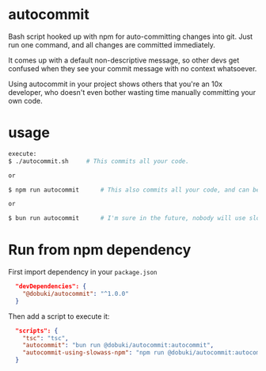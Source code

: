 # autocommit
Bash script hooked up with npm for auto-committing changes into git. Just run one command, and all changes are committed immediately.

It comes up with a default non-descriptive message, so other devs get confused when they see your commit message with no context whatsoever.

Using autocommit in your project shows others that you're an 10x developer, who doesn't even bother wasting time manually committing your own code.

# usage

```bash
execute:
$ ./autocommit.sh     # This commits all your code.

or

$ npm run autocommit      # This also commits all your code, and can be run from npm

or

$ bun run autocommit      # I'm sure in the future, nobody will use slowass npm anymore and everyone will be using bun!
```

# Run from npm dependency

First import dependency in your `package.json`

```json
  "devDependencies": {
    "@dobuki/autocommit": "^1.0.0"
  }
```

Then add a script to execute it:

```json
  "scripts": {
    "tsc": "tsc",
    "autocommit": "bun run @dobuki/autocommit:autocommit",
    "autocommit-using-slowass-npm": "npm run @dobuki/autocommit:autocommit"
  }
```
